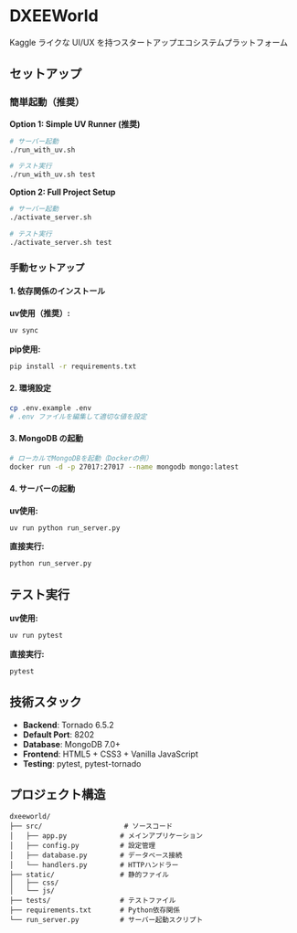 # DXEEWorld

Kaggle ライクな UI/UX を持つスタートアップエコシステムプラットフォーム

## セットアップ

### 簡単起動（推奨）

**Option 1: Simple UV Runner (推奨)**
```bash
# サーバー起動
./run_with_uv.sh

# テスト実行
./run_with_uv.sh test
```

**Option 2: Full Project Setup**
```bash
# サーバー起動
./activate_server.sh

# テスト実行
./activate_server.sh test
```

### 手動セットアップ

#### 1. 依存関係のインストール

**uv使用（推奨）:**
```bash
uv sync
```

**pip使用:**
```bash
pip install -r requirements.txt
```

#### 2. 環境設定

```bash
cp .env.example .env
# .env ファイルを編集して適切な値を設定
```

#### 3. MongoDB の起動

```bash
# ローカルでMongoDBを起動（Dockerの例）
docker run -d -p 27017:27017 --name mongodb mongo:latest
```

#### 4. サーバーの起動

**uv使用:**
```bash
uv run python run_server.py
```

**直接実行:**
```bash
python run_server.py
```

## テスト実行

**uv使用:**
```bash
uv run pytest
```

**直接実行:**
```bash
pytest
```

## 技術スタック

- **Backend**: Tornado 6.5.2
- **Default Port**: 8202
- **Database**: MongoDB 7.0+
- **Frontend**: HTML5 + CSS3 + Vanilla JavaScript
- **Testing**: pytest, pytest-tornado

## プロジェクト構造

```
dxeeworld/
├── src/                    # ソースコード
│   ├── app.py             # メインアプリケーション
│   ├── config.py          # 設定管理
│   ├── database.py        # データベース接続
│   └── handlers.py        # HTTPハンドラー
├── static/                # 静的ファイル
│   ├── css/
│   └── js/
├── tests/                 # テストファイル
├── requirements.txt       # Python依存関係
└── run_server.py          # サーバー起動スクリプト
```